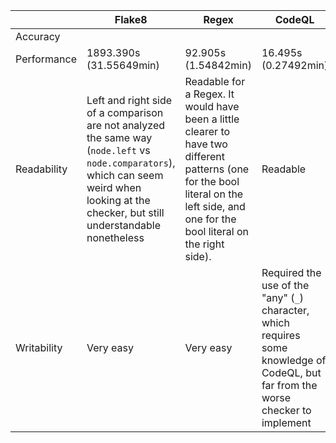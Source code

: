 || Flake8 | Regex | CodeQL |
|---|---|---|---|
Accuracy | | | |
Performance | 1893.390s (31.55649min) | 92.905s (1.54842min) | 16.495s (0.27492min) |
Readability | Left and right side of a comparison are not analyzed the same way (`node.left` vs `node.comparators`), which can seem weird when looking at the checker, but still understandable nonetheless | Readable for a Regex. It would have been a little clearer to have two different patterns (one for the bool literal on the left side, and one for the bool literal on the right side). | Readable |
Writability | Very easy | Very easy | Required the use of the "any" (`_`) character, which requires some knowledge of CodeQL, but far from the worse checker to implement |